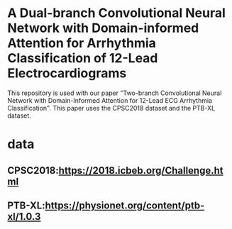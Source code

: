 # A Dual-branch Convolutional Neural Network with Domain-informed Attention for Arrhythmia Classification of 12-Lead Electrocardiograms
This repository is used with our paper "Two-branch Convolutional Neural Network with Domain-Informed Attention for 12-Lead ECG Arrhythmia Classification". 
This paper uses the CPSC2018 dataset and the PTB-XL dataset.

# data
## CPSC2018:https://2018.icbeb.org/Challenge.html 
## PTB-XL:https://physionet.org/content/ptb-xl/1.0.3 

